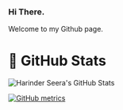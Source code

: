 ### Hi There.
Welcome to my Github page.

# 🌟 GitHub Stats

![Harinder Seera's GitHub Stats](https://github-readme-stats.vercel.app/api?username=hseera&show_icons=true&theme=dracula)

[![GitHub metrics](https://metrics.lecoq.io/hseera?template=classic&config.timezone=Australia%2FSydney)](https://github.com/lowlighter/metrics)


[website]: https://ozperf.com
[twitter]: https://twitter.com/@harinderseera
[linkedin]: https://linkedin.com/in/hpseera
